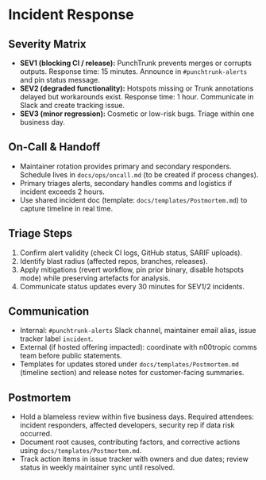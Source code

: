 # Incident Response

## Severity Matrix

- **SEV1 (blocking CI / release):** PunchTrunk prevents merges or corrupts outputs. Response time: 15 minutes. Announce in `#punchtrunk-alerts` and pin status message.
- **SEV2 (degraded functionality):** Hotspots missing or Trunk annotations delayed but workarounds exist. Response time: 1 hour. Communicate in Slack and create tracking issue.
- **SEV3 (minor regression):** Cosmetic or low-risk bugs. Triage within one business day.

## On-Call & Handoff

- Maintainer rotation provides primary and secondary responders. Schedule lives in `docs/ops/oncall.md` (to be created if process changes).
- Primary triages alerts, secondary handles comms and logistics if incident exceeds 2 hours.
- Use shared incident doc (template: `docs/templates/Postmortem.md`) to capture timeline in real time.

## Triage Steps

1. Confirm alert validity (check CI logs, GitHub status, SARIF uploads).
2. Identify blast radius (affected repos, branches, releases).
3. Apply mitigations (revert workflow, pin prior binary, disable hotspots mode) while preserving artefacts for analysis.
4. Communicate status updates every 30 minutes for SEV1/2 incidents.

## Communication

- Internal: `#punchtrunk-alerts` Slack channel, maintainer email alias, issue tracker label `incident`.
- External (if hosted offering impacted): coordinate with n00tropic comms team before public statements.
- Templates for updates stored under `docs/templates/Postmortem.md` (timeline section) and release notes for customer-facing summaries.

## Postmortem

- Hold a blameless review within five business days. Required attendees: incident responders, affected developers, security rep if data risk occurred.
- Document root causes, contributing factors, and corrective actions using `docs/templates/Postmortem.md`.
- Track action items in issue tracker with owners and due dates; review status in weekly maintainer sync until resolved.
